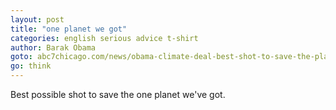 ```yaml
---
layout: post
title: "one planet we got"
categories: english serious advice t-shirt
author: Barak Obama
goto: abc7chicago.com/news/obama-climate-deal-best-shot-to-save-the-planet--/1540672/
go: think
---
```


Best possible shot to save the one planet we've got.
